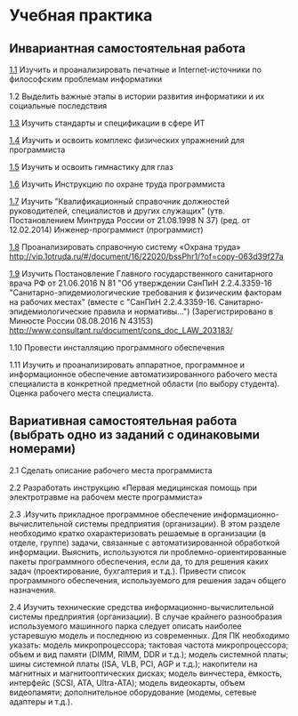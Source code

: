 # Учебная практика

## Инвариантная самостоятельная работа

[1.1](https://github.com/Akwatore/Training-practice/tree/master/1.1) Изучить и проанализировать печатные и Internet-источники по философским проблемам информатики

1.2 Выделить важные этапы в истории развития информатики и их социальные последствия

[1.3](https://github.com/Akwatore/Training-practice/tree/master/1.3) Изучить стандарты и спецификации в сфере ИТ

[1.4](https://github.com/Akwatore/Training-practice/tree/master/1.4) Изучить и освоить комплекс физических упражнений для программиста

[1.5](https://github.com/Akwatore/Training-practice/tree/master/1.5) Изучить и освоить гимнастику для глаз

[1.6](https://github.com/Akwatore/Training-practice/tree/master/1.6) Изучить Инструкцию по охране труда программиста

[1.7](https://github.com/Akwatore/Training-practice/tree/master/1.7) Изучить "Квалификационный справочник должностей руководителей, специалистов и других служащих" (утв. Постановлением Минтруда России от 21.08.1998 N 37) (ред. от 12.02.2014) Инженер-программист (программист)

[1.8](https://github.com/Akwatore/Training-practice/tree/master/1.8) Проанализировать справочную систему «Охрана труда» http://vip.1otruda.ru/#/document/16/22020/bssPhr1/?of=copy-063d39f27a

[1.9](https://github.com/Akwatore/Training-practice/tree/master/1.9) Изучить Постановление Главного государственного санитарного врача РФ от 21.06.2016 N 81 "Об утверждении СанПиН 2.2.4.3359-16 "Санитарно-эпидемиологические требования к физическим факторам на рабочих местах" (вместе с "СанПиН 2.2.4.3359-16. Санитарно-эпидемиологические правила и нормативы...") (Зарегистрировано в Минюсте России 08.08.2016 N 43153) http://www.consultant.ru/document/cons_doc_LAW_203183/

1.10 Провести инсталляцию программного обеспечения

1.11 Изучить и проанализировать аппаратное, программное и информационное обеспечение автоматизированного рабочего места специалиста в конкретной предметной области (по выбору студента). Оценка рабочего места специалиста.

## Вариативная самостоятельная работа (выбрать одно из заданий с одинаковыми номерами)

2.1 Сделать описание рабочего места программиста

2.2 Разработать инструкцию «Первая медицинская помощь при электротравме на рабочем месте программиста»

2.3 .Изучить прикладное программное обеспечение информационно-вычислительной системы предприятия (организации). В этом разделе необходимо кратко охарактеризовать решаемые в организации (в отделе, группе) задачи, связанные с автоматизированной обработкой информации. Выяснить, используются ли проблемно-ориентированные пакеты программного обеспечения, если да, то для решения каких задач (проектирование, бухгалтерия и т.д.). Привести список программного обеспечения, используемого для решения задач общего назначения.

2.4 Изучить технические средства информационно-вычислительной системы предприятия (организации). 
В случае крайнего разнообразия используемого машинного парка следует описать наиболее устаревшую модель и последнюю из современных. 
Для ПК необходимо указать: 
модель микропроцессора; тактовая частота микропроцессора; объем и вид памяти (DIMM, RIMM, DDR и т.д.); модель системной платы; шины системной платы (ISA, VLB, PCI, AGP и т.д.); накопители на магнитных и магнитооптических дисках; модель винчестера, ёмкость, интерфейс (SCSI, ATA, Ultra-ATA); модель видеокарты, объем видеопамяти; дополнительное оборудование (модемы, сетевые адаптеры и т.д.).
